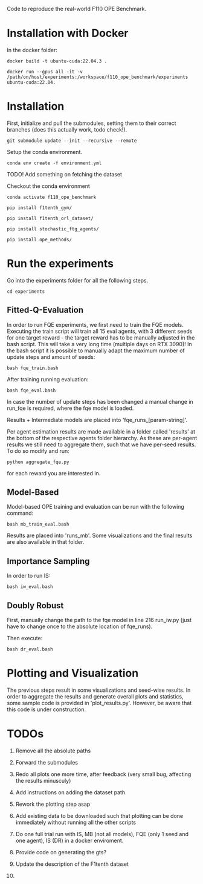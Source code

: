 Code to reproduce the real-world F110 OPE Benchmark.
# Installation with Docker
In the docker folder:
```
docker build -t ubuntu-cuda:22.04.3 .
```

```
docker run --gpus all -it -v /path/on/host/experiments:/workspace/f110_ope_benchmark/experiments ubuntu-cuda:22.04.

```

# Installation

First, initialize and pull the submodules, setting them to their correct branches (does this actually work, todo check!).
```
git submodule update --init --recursive --remote
```
Setup the conda environment.
```
conda env create -f environment.yml
```

TODO! Add something on fetching the dataset

Checkout the conda environment
```
conda activate f110_ope_benchmark
```


```
pip install f1tenth_gym/
```

```
pip install f1tenth_orl_dataset/
```

```
pip install stochastic_ftg_agents/
```

```
pip install ope_methods/
```


# Run the experiments
Go into the experiments folder for all the following steps.

```
cd experiments
```

## Fitted-Q-Evaluation

In order to run FQE experiments, we first need to train the FQE models.
Executing the train script will train all 15 eval agents, with 3 different seeds for one target reward - the target reward has to be manually adjusted in the bash script.
This will take a very long time  (multiple days on RTX 3090)! In the bash script it is possible to manually adapt the maximum number of update steps and amount of seeds:

```
bash fqe_train.bash
```

After training running evaluation:

```
bash fqe_eval.bash
```

In case the number of update steps has been changed a manual change in run_fqe is required, where the fqe model is loaded.

Results + Intermediate models are placed into 'fqe_runs_\[param-string\]'.

Per agent estimation results are made available in a folder called 'results' at the bottom of the respective agents folder hierarchy.
As these are per-agent results we still need to aggregate them, such that we have per-seed results. To do so modify and run:

```
python aggregate_fqe.py
```

for each reward you are interested in.


## Model-Based

Model-based OPE training and evaluation can be run with the following command:

```
bash mb_train_eval.bash
```

Results are placed into 'runs_mb'. Some visualizations and the final results are also available in that folder.

## Importance Sampling

In order to run IS:

```
bash iw_eval.bash
```

## Doubly Robust

First, manually change the path to the fqe model in line 216 run_iw.py (just have to change once to the absolute location of fqe_runs).

Then execute:

```
bash dr_eval.bash
```


# Plotting and Visualization

The previous steps result in some visualizations and seed-wise results. In order to aggregate the results and generate overall plots and statistics, some sample code is provided in 'plot_results.py'. However, be aware that this code is under construction.

# TODOs

1) Remove all the absolute paths
2) Forward the submodules
3) Redo all plots one more time, after feedback (very small bug, affecting the results minusculy)
4) Add instructions on adding the dataset path
5) Rework the plotting step asap
6) Add existing data to be downloaded such that plotting can be done immediately without running all the other scripts
7) Do one full trial run with IS, MB (not all models), FQE (only 1 seed and one agent), IS (DR) in a docker enviroment.
8) Provide code on generating the gts?
9) Update the description of the F1tenth dataset

10) 
